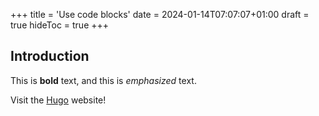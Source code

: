 +++
title = 'Use code blocks'
date = 2024-01-14T07:07:07+01:00
draft = true
hideToc = true
+++

## Introduction

This is **bold** text, and this is _emphasized_ text.

Visit the [Hugo](https://gohugo.io) website!
